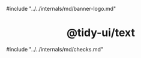 #include "../../internals/md/banner-logo.md"

<h1 align="center">@tidy-ui/text</h1>

#include "../../internals/md/checks.md"
